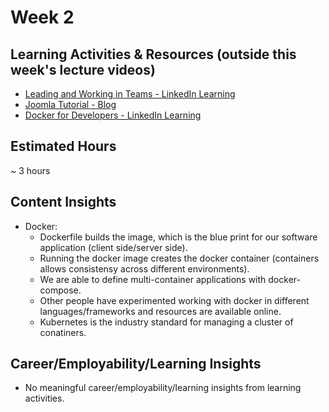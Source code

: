 # Week 2

## Learning Activities & Resources (outside this week's lecture videos)
- [Leading and Working in Teams - LinkedIn Learning](https://www.linkedin.com/learning-login/share?account=2223545&forceAccount=false&redirect=https%3A%2F%2Fwww.linkedin.com%2Flearning%2Fleading-and-working-in-teams%3Ftrk%3Dshare_ent_url%26shareId%3DHYAZLg3wRPSDcrOB%252BS5WMg%253D%253D )
- [Joomla Tutorial - Blog](https://websitesetup.org/build-website-with-joomla/#blogpost)
- [Docker for Developers - LinkedIn Learning](https://www.linkedin.com/learning-login/share?account=2223545&forceAccount=false&redirect=https%3A%2F%2Fwww.linkedin.com%2Flearning%2Fdocker-for-developers-14493163%3Ftrk%3Dshare_ent_url%26shareId%3DufMPat%252FpTkKR2DednOj7Ag%253D%253D) 
## Estimated Hours
~ 3 hours

## Content Insights
- Docker:
    - Dockerfile builds the image, which is the blue print for our software application (client side/server side).
    - Running the docker image creates the docker container (containers allows consistensy across different environments).
    - We are able to define multi-container applications with docker-compose.
    - Other people have experimented working with docker in different languages/frameworks and resources are available online.
    - Kubernetes is the industry standard for managing a cluster of conatiners.

## Career/Employability/Learning Insights

- No meaningful career/employability/learning insights from learning activities.